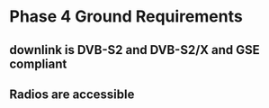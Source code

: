 <h1>Phase 4 Ground Requirements</h1>
<h2>downlink is DVB-S2 and DVB-S2/X and GSE compliant</h2>
<h2>Radios are accessible</h2>
